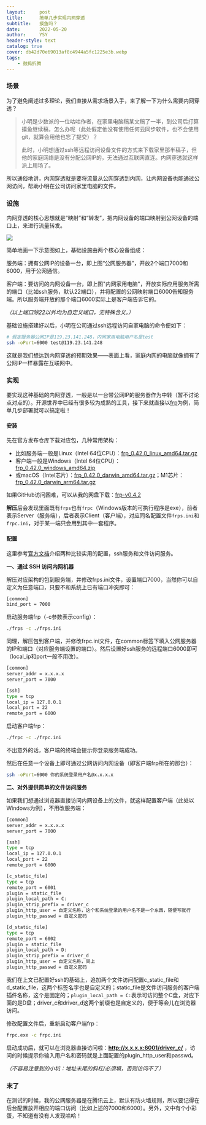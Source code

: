 ```yaml
---
layout:     post
title:      简单几步实现内网穿透
subtitle:   摸鱼吗？
date:       2022-05-20
author:     YSY
header-style: text
catalog: true
cover: db42d70e69013af8c4944a5fc1225e3b.webp
tags:
    - 鼓捣折腾
---
```


### 场景

为了避免阐述过多理论，我们直接从需求场景入手，来了解一下为什么需要内网穿透？

> 小明是少数派的一位咕咕作者，在家里电脑稿某文稿了一半，到公司后打算摸鱼继续稿，怎么办呢（此处假定他没有使用任何云同步软件，也不会使用git，就算会用他也忘了提交）？
>
> 此时，小明想通过ssh等远程访问设备文件的方式来下载家里那半稿子，但他的家庭网络是没有分配公网IP的，无法通过互联网直连。内网穿透就这样派上用场了。

所以通俗地讲，内网穿透就是要将流量从公网穿透到内网，让内网设备也能通过公网访问，帮助小明在公司访问家里电脑的文件。

### 设施

内网穿透的核心思想就是“映射”和“转发”，把内网设备的端口映射到公网设备的端口上，来进行流量转发。

![](db42d70e69013af8c4944a5fc1225e3b.webp)

简单地画一下示意图如上，基础设施由两个核心设备组成：

服务端：拥有公网IP的设备一台，即上图“公网服务器”，开放2个端口7000和6000，用于公网通信。

客户端：要访问的内网设备一台，即上图"内网家用电脑"，开放实际应用服务所需的端口（比如ssh服务，默认22端口），并将配置的公网映射端口6000告知服务端。所以服务端开放的那个端口6000实际上是客户端告诉它的。

*（以上端口除22以外均为自定义端口，无特殊含义。）*

基础设施搭建好以后，小明在公司通过ssh远程访问自家电脑的命令便如下：

```bash
# 假定服务器公网IP是119.23.141.248，内网家用电脑用户名是test
ssh -oPort=6000 test@119.23.141.248
```

这就是我们想达到内网穿透的预期效果——表面上看，家庭内网的电脑就像拥有了公网IP一样暴露在互联网中。

### 实现

要实现这种基础的内网穿透，一般是以一台带公网IP的服务器作为中转（暂不讨论点对点的）。开源世界中已经有很多较为成熟的工具，接下来就直接以[frp](https://github.com/fatedier/frp)为例，简单几步部署就可以搞定啦！

#### 安装

先在官方发布仓库下载对应包，几种常用架构：

- 比如服务端一般是Linux（Intel 64位CPU）：[frp_0.42.0_linux_amd64.tar.gz](https://github.com/fatedier/frp/releases/download/v0.42.0/frp_0.42.0_linux_amd64.tar.gz)
- 客户端一般是Windows（Intel 64位CPU）：[frp_0.42.0_windows_amd64.zip](https://github.com/fatedier/frp/releases/download/v0.42.0/frp_0.42.0_windows_amd64.zip)
- 或macOS（Intel芯片）：[frp_0.42.0_darwin_amd64.tar.gz](https://github.com/fatedier/frp/releases/download/v0.42.0/frp_0.42.0_darwin_amd64.tar.gz)；M1芯片：[frp_0.42.0_darwin_arm64.tar.gz](https://github.com/fatedier/frp/releases/download/v0.42.0/frp_0.42.0_darwin_arm64.tar.gz)

如果GitHub访问困难，可以从我的网盘下载：[frp-v0.4.2](https://pan.baidu.com/s/1BUb9pDITZLPHATGYaYVefw?pwd=c655)

**解压**后会发现里面既有`frps`也有`frpc`（Windows版本的可执行程序是exe），前者表示Server（服务端），后者表示Client（客户端），对应同名配置文件`frps.ini`和`frpc.ini`，对于某一端只会用到其中一套程序。

#### 配置

这里参考[官方文档](https://gofrp.org/docs/examples/ssh/)介绍两种比较实用的配置，ssh服务和文件访问服务。

**一、通过 SSH 访问内网机器**

解压对应架构的包到服务端，并修改frps.ini文件，设置端口7000，当然你可以自定义为任意端口，只要不和系统上已有端口冲突即可：

```bash
[common]
bind_port = 7000
```

启动服务端frp（-c参数表示config）：

```bash
./frps -c ./frps.ini
```

同理，解压包到客户端，并修改frpc.ini文件，在common标签下填入公网服务器的IP和端口（对应服务端设置的端口）。然后设置好ssh服务的远程端口6000即可（local_ip和port一般不用改）。

```bash
[common]
server_addr = x.x.x.x
server_port = 7000

[ssh]
type = tcp
local_ip = 127.0.0.1
local_port = 22
remote_port = 6000
```

启动客户端frp：

```bash
./frpc -c ./frpc.ini
```

不出意外的话，客户端的终端会提示你登录服务端成功。

然后在任意一个设备上即可通过公网访问内网设备（即客户端frp所在的那台）：

```bash
ssh -oPort=6000 你的系统登录用户名@x.x.x.x
```

**二、对外提供简单的文件访问服务**

如果我们想通过浏览器直接访问内网设备上的文件，就这样配置客户端（此处以Windows为例），不用改服务端：

```bash
[common]
server_addr = x.x.x.x
server_port = 7000

[ssh]
type = tcp
local_ip = 127.0.0.1
local_port = 22
remote_port = 6000

[c_static_file]
type = tcp
remote_port = 6001
plugin = static_file
plugin_local_path = C:
plugin_strip_prefix = driver_c
plugin_http_user = 自定义名称，这个和系统登录的用户名不是一个东西，随便写就行
plugin_http_passwd = 自定义密码

[d_static_file]
type = tcp
remote_port = 6002
plugin = static_file
plugin_local_path = D:
plugin_strip_prefix = driver_d
plugin_http_user = 自定义名称，同上
plugin_http_passwd = 自定义密码
```

我们在上文已配置好ssh的基础上，追加两个文件访问配置c_static_file和d_static_file，这两个标签名字也是自定义的；static_file是文件访问服务的客户端插件名称，这个是固定的；`plugin_local_path = C:`表示可访问整个C盘，对应下面的是D盘；driver_c和driver_d这两个前缀也是自定义的，便于等会儿在浏览器访问。

修改配置文件后，重新启动客户端frp：

```bash
frpc.exe -c frpc.ini
```

启动成功后，就可以在浏览器直接访问啦：**http://x.x.x.x:6001/driver_c/** ，访问的时候提示你输入用户名和密码就是上面配置的plugin_http_user和passwd。

*（不容易注意到的小坑：地址末尾的斜杠/必须填，否则访问不了）*

### 末了

在测试的时候，我的公网服务器是在腾讯云上，默认有防火墙规则，所以要记得在后台配置放开相应的端口访问（比如上述的7000和6000）。另外，文中有个小彩蛋，不知道有没有人发现哈哈！
